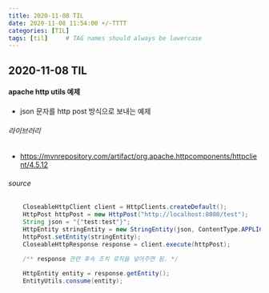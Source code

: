 ```yaml
---
title: 2020-11-08 TIL
date: 2020-11-08 11:54:00 +/-TTTT
categories: [TIL]
tags: [til]     # TAG names should always be lowercase
---
```

 
## 2020-11-08 TIL 


#### apache http utils 예제 
- json 문자를 http post 방식으로 보내는 예제

###### 라이브러리 
- https://mvnrepository.com/artifact/org.apache.httpcomponents/httpclient/4.5.12


###### source

```java
    CloseableHttpClient client = HttpClients.createDefault();
    HttpPost httpPost = new HttpPost("http://localhost:8080/test");
    String json = "{"test:test"}";
    HttpEntity stringEntity = new StringEntity(json, ContentType.APPLICATION_JSON);
    httpPost.setEntity(stringEntity);
    CloseableHttpResponse response = client.execute(httpPost);
        
    /** response 관련 후속 조치 로직을 넣어주면 됨. */

    HttpEntity entity = response.getEntity();
    EntityUtils.consume(entity);
```